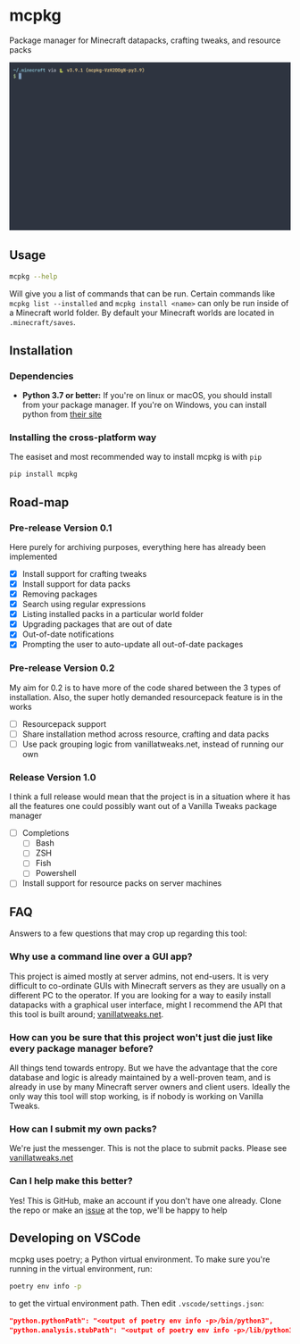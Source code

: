 # mcpkg

Package manager for Minecraft datapacks, crafting tweaks, and resource packs

![demo](images/mcpkg-demo.gif)

## Usage

```sh
mcpkg --help
```

Will give you a list of commands that can be run. Certain commands like `mcpkg list --installed` and `mcpkg install <name>` can only be run inside of a Minecraft world folder. By default your Minecraft worlds are located in `.minecraft/saves`.

## Installation

### Dependencies

- **Python 3.7 or better:** If you're on linux or macOS, you should install from your package manager. If you're on Windows, you can install python from [their site](https://www.python.org/)

### Installing the cross-platform way

The easiset and most recommended way to install mcpkg is with `pip`

```sh
pip install mcpkg
```

## Road-map

### Pre-release Version 0.1

Here purely for archiving purposes, everything here has already been implemented

- [x] Install support for crafting tweaks
- [x] Install support for data packs
- [x] Removing packages
- [x] Search using regular expressions
- [x] Listing installed packs in a particular world folder
- [x] Upgrading packages that are out of date
- [x] Out-of-date notifications
- [x] Prompting the user to auto-update all out-of-date packages

### Pre-release Version 0.2

My aim for 0.2 is to have more of the code shared between the 3 types of installation. Also, the super hotly demanded resourcepack feature is in the works

- [ ] Resourcepack support
- [ ] Share installation method across resource, crafting and data packs
- [ ] Use pack grouping logic from vanillatweaks.net, instead of running our own

### Release Version 1.0

I think a full release would mean that the project is in a situation where it has all the features one could possibly want out of a Vanilla Tweaks package manager

- [ ] Completions
  - [ ] Bash
  - [ ] ZSH
  - [ ] Fish
  - [ ] Powershell
- [ ] Install support for resource packs on server machines

## FAQ

Answers to a few questions that may crop up regarding this tool:

### Why use a command line over a GUI app?

This project is aimed mostly at server admins, not end-users. It is very difficult to co-ordinate GUIs with Minecraft servers as they are usually on a different PC to the operator. If you are looking for a way to easily install datapacks with a graphical user interface, might I recommend the API that this tool is built around; [vanillatweaks.net](https://vanillatweaks.net/).

### How can you be sure that this project won't just die just like every package manager before?

All things tend towards entropy. But we have the advantage that the core database and logic is already maintained by a well-proven team, and is already in use by many Minecraft server owners and client users. Ideally the only way this tool will stop working, is if nobody is working on Vanilla Tweaks.

### How can I submit my own packs?

We're just the messenger. This is not the place to submit packs. Please see [vanillatweaks.net](https://vanillatweaks.net/)

### Can I help make this better?

Yes! This is GitHub, make an account if you don't have one already. Clone the repo or make an [issue](https://github.com/CRISPYricePC/mcpkg/issues/new/choose) at the top, we'll be happy to help

## Developing on VSCode

mcpkg uses poetry; a Python virtual environment. To make sure you're running in the virtual environment, run:

```sh
poetry env info -p
```

to get the virtual environment path. Then edit `.vscode/settings.json`:

```json
"python.pythonPath": "<output of poetry env info -p>/bin/python3",
"python.analysis.stubPath": "<output of poetry env info -p>/lib/python3.9/site-packages",
```

